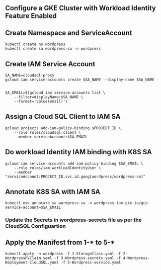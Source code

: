 ## Configure a GKE Cluster with Workload Identity Feature Enabled ##

## Create Namespace and ServiceAccount ##

```
kubectl create ns wordpress
kubectl create sa wordpress-sa -n wordpress
```


## Create IAM Service Account ##

```
SA_NAME=cloudsql-proxy
gcloud iam service-accounts create $SA_NAME --display-name $SA_NAME


SA_EMAIL=$(gcloud iam service-accounts list \
    --filter=displayName:$SA_NAME \
    --format='value(email)')
```

## Assign a Cloud SQL Client to IAM SA ##
```
gcloud projects add-iam-policy-binding $PROJECT_ID \
    --role roles/cloudsql.client \
    --member serviceAccount:$SA_EMAIL
```

## Do workload Identity IAM binding with K8S SA ##
```
gcloud iam service-accounts add-iam-policy-binding $SA_EMAIL \
    --role roles/iam.workloadIdentityUser \
    --member "serviceAccount:PROJECT_ID.svc.id.goog[wordpress/wordpress-sa]"
```	
	
## Annotate K8S SA with IAM SA ##
```    
kubectl.exe annotate sa wordpress-sa -n wordpress iam.gke.io/gcp-service-account=$SA_EMAIL
```


### Update the Secrets in wordpress-secrets file as per the CloudSQL Configuartion ###

## Apply the Manifest from 1-* to 5-* ##
```
kubectl apply -n wordpress -f 1-StorageClass.yaml -f 2-WordpressPVClaim.yaml -f 3-Wordpress-secrets.yaml -f 4-Wordpress-Deployment-CloudSQL.yaml -f 5-Wordpress-service.yaml
```
